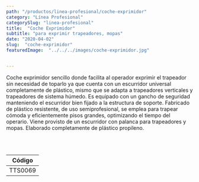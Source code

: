 ```yaml
---
path: "/productos/linea-profesional/coche-exprimidor"
category: "Línea Profesional"
categorySlug: "linea-profesional"
title:  "Coche Exprimidor"
subtitle: "para exprimir trapeadores, mopas"
date: "2020-04-02"
slug:  "coche-exprimidor"
featuredImage:  "../../../images/coche-exprimidor.jpg"


---
```

Coche exprimidor sencillo donde facilita al operador exprimir el trapeador sin necesidad de toparlo ya que cuenta con un escurridor universal completamente de plástico, mismo que se adapta a trapeadores verticales y trapeadores de sistema húmedo. Es equipado con un gancho de seguridad manteniendo el escurridor bien fijado a la estructura de soporte. Fabricado de plástico resistente, de uso semiprofesional, se emplea para trapear
cómoda y eficientemente pisos grandes, optimizando el tiempo del operario. Viene provisto de un escurridor con palanca para trapeadores y mopas. Elaborado completamente de plástico propileno.


<br> <br>
<table class="min-w-full md:min-w-0 divide-y-0 divide-gray-200">
          <thead class=" bg-white">
            <tr>
              <th scope="col" class="px-6 text-center text-xs font-medium text-primary-lighter uppercase tracking-wider">
                Código
              </th>
            </tr>
          </thead>
          <tbody>
            <tr class="bg-gray-400">
              <td class="px-6 py-4 whitespace-nowrap text-sm text-gray-700 text-center">
              TTS0069
              </td>
            </tr>
          </tbody>
        </table>
